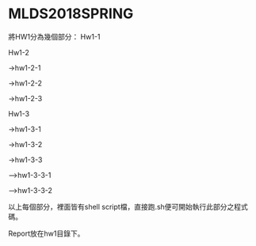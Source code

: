 # MLDS2018SPRING

將HW1分為幾個部分：
Hw1-1

Hw1-2

->hw1-2-1

->hw1-2-2

->hw1-2-3

Hw1-3

->hw1-3-1

->hw1-3-2

->hw1-3-3

-->hw1-3-3-1

-->hw1-3-3-2

以上每個部分，裡面皆有shell script檔，直接跑.sh便可開始執行此部分之程式碼。

Report放在hw1目錄下。